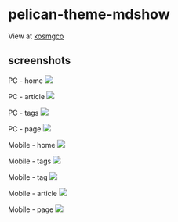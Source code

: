 # pelican-theme-mdshow
View at [kosmgco](https://blog.ooops.me)

## screenshots

PC - home
![](https://static.ooops.me/md-upload-1536473288966.png)

PC - article
![](https://static.ooops.me/md-upload-1536466263225.png)

PC - tags
![](https://static.ooops.me/md-upload-1536466288239.png)

PC - page
![](https://static.ooops.me/md-upload-1536466311468.png)

Mobile - home
![](https://static.ooops.me/md-upload-1536472918602.png)

Mobile - tags
![](https://static.ooops.me/md-upload-1536472742040.png)

Mobile - tag
![](https://static.ooops.me/md-upload-1536472801297.png)

Mobile - article
![](https://static.ooops.me/md-upload-1536472850665.png)

Mobile - page
![](https://static.ooops.me/md-upload-1536472890353.png)

